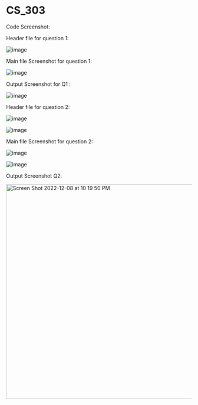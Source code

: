 # CS_303


Code Screenshot:

Header file for question 1:

![image](https://user-images.githubusercontent.com/90852420/206625136-e49e71eb-2e2e-4015-adc3-55f8683e9c0a.png)



Main file Screenshot for question 1: 

![image](https://user-images.githubusercontent.com/90852420/206625226-e24f3f3f-d025-41c3-b6a5-22097b611a21.png)

Output Screenshot for Q1 :

![image](https://user-images.githubusercontent.com/90852420/206625440-4e9cb407-3591-4d4c-8396-385190e80a08.png)



Header file for question 2:

![image](https://user-images.githubusercontent.com/90852420/206622010-01e4c962-6543-4c84-ac0a-af80ba4a3e84.png)

![image](https://user-images.githubusercontent.com/90852420/206622064-473de2d3-a62d-4d33-8fc7-e9157f7014f7.png)



Main file Screenshot for question 2: 

![image](https://user-images.githubusercontent.com/90852420/206621648-b880d236-a860-4b06-abef-354b09dcea8c.png)

![image](https://user-images.githubusercontent.com/90852420/206621926-a05cbc70-5c14-46de-b715-c4a47e7227a9.png)


Output Screenshot Q2:

<img width="580" alt="Screen Shot 2022-12-08 at 10 19 50 PM" src="https://user-images.githubusercontent.com/90852420/206623292-f53a3f4c-96bb-486d-9f0f-b0e6f06c6829.png">

